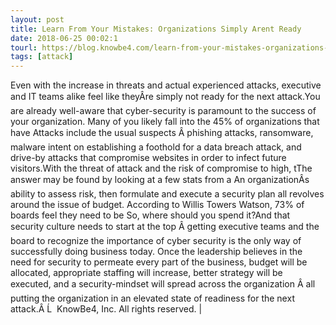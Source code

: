 ```yaml
---
layout: post
title: Learn From Your Mistakes: Organizations Simply Arent Ready
date: 2018-06-25 00:02:1
tourl: https://blog.knowbe4.com/learn-from-your-mistakes-organizations-simply-arent-ready
tags: [attack]
---
```

Even with the increase in threats and actual experienced attacks, executive and IT teams alike feel like theyÂre simply not ready for the next attack.You are already well-aware that cyber-security is paramount to the success of your organization. Many of you likely fall into the 45% of organizations that have Attacks include the usual suspects Â phishing attacks, ransomware, malware intent on establishing a foothold for a data breach attack, and drive-by attacks that compromise websites in order to infect future visitors.With the threat of attack and the risk of compromise to high, tThe answer may be found by looking at a few stats from a An organizationÂs ability to assess risk, then formulate and execute a security plan all revolves around the issue of budget. According to Willis Towers Watson, 73% of boards feel they need to be So, where should you spend it?And that security culture needs to start at the top Â getting executive teams and the board to recognize the importance of cyber security is the only way of successfully doing business today. Once the leadership believes in the need for security to permeate every part of the business, budget will be allocated, appropriate staffing will increase, better strategy will be executed, and a security-mindset will spread across the organization Â all putting the organization in an elevated state of readiness for the next attack.Â Ĺ  KnowBe4, Inc. All rights reserved. | 